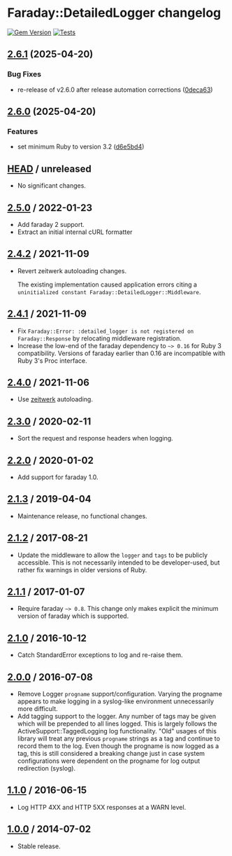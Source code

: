 # Faraday::DetailedLogger changelog

[![Gem Version](https://badge.fury.io/rb/faraday-detailed_logger.svg)](https://badge.fury.io/rb/faraday-detailed_logger)
[![Tests](https://github.com/envylabs/faraday-detailed_logger/actions/workflows/tests.yml/badge.svg)](https://github.com/envylabs/faraday-detailed_logger/actions/workflows/tests.yml)

## [2.6.1](https://github.com/envylabs/faraday-detailed_logger/compare/v2.6.0...v2.6.1) (2025-04-20)


### Bug Fixes

* re-release of v2.6.0 after release automation corrections ([0deca63](https://github.com/envylabs/faraday-detailed_logger/commit/0deca63ec5dd6dbb2fd4a64d2ef74a0e67df8d33))

## [2.6.0](https://github.com/envylabs/faraday-detailed_logger/compare/v2.5.0...v2.6.0) (2025-04-20)


### Features

* set minimum Ruby to version 3.2 ([d6e5bd4](https://github.com/envylabs/faraday-detailed_logger/commit/d6e5bd4bf2e375370e03b39f4e8e0f053476517b))

## [HEAD][] / unreleased

* No significant changes.

## [2.5.0][] / 2022-01-23

* Add faraday 2 support.
* Extract an initial internal cURL formatter

## [2.4.2][] / 2021-11-09

* Revert zeitwerk autoloading changes.

  The existing implementation caused application errors citing a `uninitialized
  constant Faraday::DetailedLogger::Middleware`.

## [2.4.1][] / 2021-11-09

* Fix `Faraday::Error: :detailed_logger is not registered on Faraday::Response`
  by relocating middleware registration.
* Increase the low-end of the faraday dependency to `~> 0.16` for Ruby 3
  compatibility. Versions of faraday earlier than 0.16 are incompatible with
  Ruby 3's Proc interface.

## [2.4.0][] / 2021-11-06

* Use [zeitwerk](https://rubygems.org/gems/zeitwerk) autoloading.

## [2.3.0][] / 2020-02-11

* Sort the request and response headers when logging.

## [2.2.0][] / 2020-01-02

* Add support for faraday 1.0.

## [2.1.3][] / 2019-04-04

* Maintenance release, no functional changes.

## [2.1.2][] / 2017-08-21

* Update the middleware to allow the `logger` and `tags` to be publicly
  accessible. This is not necessarily intended to be developer-used, but rather
  fix warnings in older versions of Ruby.

## [2.1.1][] / 2017-01-07

* Require faraday `~> 0.8`. This change only makes explicit the minimum version
  of faraday which is supported.

## [2.1.0][] / 2016-10-12

* Catch StandardError exceptions to log and re-raise them.

## [2.0.0][] / 2016-07-08

* Remove Logger `progname` support/configuration. Varying the progname appears
  to make logging in a syslog-like environment unnecessarily more difficult.
* Add tagging support to the logger. Any number of tags may be given which will
  be prepended to all lines logged. This is largely follows the
  ActiveSupport::TaggedLogging log functionality. "Old" usages of this library
  will treat any previous `progname` strings as a tag and continue to record
  them to the log. Even though the progname is now logged as a tag, this is
  still considered a breaking change just in case system configurations were
  dependent on the progname for log output redirection (syslog).

## [1.1.0][] / 2016-06-15

* Log HTTP 4XX and HTTP 5XX responses at a WARN level.

## [1.0.0][] / 2014-07-02

* Stable release.

[1.0.0]: https://github.com/envylabs/faraday-detailed_logger/tree/v1.0.0
[1.1.0]: https://github.com/envylabs/faraday-detailed_logger/compare/v1.0.0...v1.1.0
[2.0.0]: https://github.com/envylabs/faraday-detailed_logger/compare/v1.1.0...v2.0.0
[2.1.0]: https://github.com/envylabs/faraday-detailed_logger/compare/v2.0.0...v2.1.0
[2.1.1]: https://github.com/envylabs/faraday-detailed_logger/compare/v2.1.0...v2.1.1
[2.1.2]: https://github.com/envylabs/faraday-detailed_logger/compare/v2.1.1...v2.1.2
[2.1.3]: https://github.com/envylabs/faraday-detailed_logger/compare/v2.1.2...v2.1.3
[2.2.0]: https://github.com/envylabs/faraday-detailed_logger/compare/v2.1.3...v2.2.0
[2.3.0]: https://github.com/envylabs/faraday-detailed_logger/compare/v2.2.0...v2.3.0
[2.4.0]: https://github.com/envylabs/faraday-detailed_logger/compare/v2.3.0...v2.4.0
[2.4.1]: https://github.com/envylabs/faraday-detailed_logger/compare/v2.4.0...v2.4.1
[2.4.2]: https://github.com/envylabs/faraday-detailed_logger/compare/v2.4.1...v2.4.2
[2.5.0]: https://github.com/envylabs/faraday-detailed_logger/compare/v2.4.2...v2.5.0
[HEAD]: https://github.com/envylabs/faraday-detailed_logger/compare/v2.5.0...main
